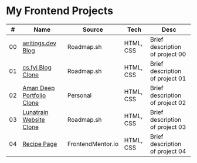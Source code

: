 # My Frontend Projects

| #   | Name                                                                           | Source            | Tech          | Desc                            |
| --- | ------------------------------------------------------------------------------ | ----------------- | ------------- | ------------------------------- |
| 00  | [writings.dev Blog](yourdomain.com/00/)                                        | Roadmap.sh        | HTML, CSS     | Brief description of project 00 |
| 01  | [cs.fyi Blog Clone](yourdomain.com/01/)                                        | Roadmap.sh        | HTML, CSS | Brief description of project 01 |
| 02  | [Aman Deep Portfolio Clone](https://elamandeep.netlify.app)                    | Personal          | HTML, CSS    | Brief description of project 02 |
| 03  | [Lunatrain Website Clone](https://www.ridelunatrain.com/insights/)             | Roadmap.sh        | HTML, CSS | Brief description of project 03 |
| 04  | [Recipe Page](https://www.frontendmentor.io/challenges/recipe-page-KiTsR8QQKm) | FrontendMentor.io | HTML, CSS   | Brief description of project 04 |
